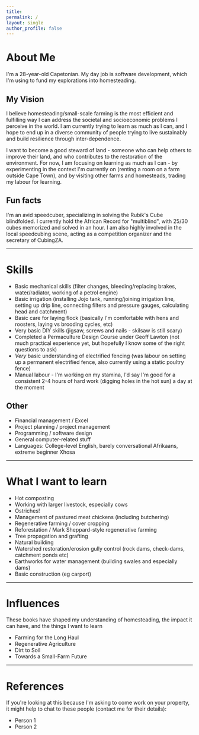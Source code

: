 ```yaml
---
title: 
permalink: /
layout: single
author_profile: false
---
```


# About Me 

I'm a 28-year-old Capetonian. My day job is software development, which I'm using to fund my explorations into homesteading.

## My Vision

I believe homesteading/small-scale farming is the most efficient and fulfilling way I can address the societal and socioeconomic problems I perceive in the world. I am currently trying to learn as much as I can, and I hope to end up in a diverse community of people trying to live sustainably and build resilience through inter-dependence. 

I want to become a good steward of land - someone who can help others to improve their land, and who contributes to the restoration of the environment. For now, I am focusing on learning as much as I can - by experimenting in the context I'm currently on (renting a room on a farm outside Cape Town), and by visiting other farms and homesteads, trading my labour for learning.

## Fun facts

I'm an avid speedcuber, specializing in solving the Rubik's Cube blindfolded. I currently hold the African Record for "multiblind", with 25/30 cubes memorized and solved in an hour. I am also highly involved in the local speedcubing scene, acting as a competition organizer and the secretary of CubingZA.

---

# Skills
- Basic mechanical skills (filter changes, bleeding/replacing brakes, water/radiator, working of a petrol engine)
- Basic irrigation (installing Jojo tank, running/joining irrigation line, setting up drip line, connecting filters and pressure gauges, calculating head and catchment)
- Basic care for laying flock (basically I'm comfortable with hens and roosters, laying vs brooding cycles, etc)
- Very basic DIY skills (jigsaw, screws and nails - skilsaw is still scary)
- Completed a Permaculture Design Course under Geoff Lawton (not much practical experience yet, but hopefully I know some of the right questions to ask)
- _Very_ basic understanding of electrified fencing (was labour on setting up a permanent electrified fence, also currently using a static poultry fence)
- Manual labour - I'm working on my stamina, I'd say I'm good for a consistent 2-4 hours of hard work (digging holes in the hot sun) a day at the moment

## Other
- Financial management / Excel
- Project planning / project management
- Programming / software design
- General computer-related stuff
- Languages: College-level English, barely conversational Afrikaans, extreme beginner Xhosa

---

# What I want to learn
- Hot composting
- Working with larger livestock, especially cows
- Ostriches! 
- Management of pastured meat chickens (including butchering)
- Regenerative farming / cover cropping
- Reforestation / Mark Sheppard-style regenerative farming
- Tree propagation and grafting
- Natural building
- Watershed restoration/erosion gully control (rock dams, check-dams, catchment ponds etc)
- Earthworks for water management (building swales and especially dams)
- Basic construction (eg carport)

---

# Influences

These books have shaped my understanding of homesteading, the impact it can have, and the things I want to learn
- Farming for the Long Haul
- Regenerative Agriculture
- Dirt to Soil
- Towards a Small-Farm Future

---

# References

If you're looking at this because I'm asking to come work on your property, it might help to chat to these people (contact me for their details): 
- Person 1 
- Person 2
